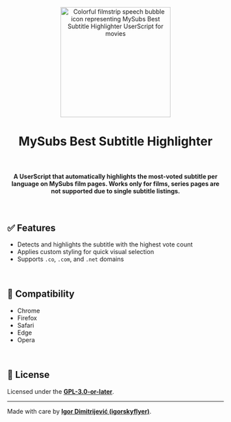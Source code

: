 <div align="center">
  <img src="https://raw.githubusercontent.com/igorskyflyer/userscript-mysubs-best-subtitle-highlighter/main/media/mysubs-best-subtitle-highlighter.png" alt="Colorful filmstrip speech bubble icon representing MySubs Best Subtitle Highlighter UserScript for movies" width="256" height="256">
  <h1>MySubs Best Subtitle Highlighter</h1>
</div>

<br>

<h4 align="center">
  A UserScript that automatically highlights the most-voted subtitle per language on MySubs film pages.
  Works only for films, series pages are not supported due to single subtitle listings.
</h4>

<br>

## ✅ Features
- Detects and highlights the subtitle with the highest vote count
- Applies custom styling for quick visual selection
- Supports `.co`, `.com`, and `.net` domains

<br>

## 🧩 Compatibility
- Chrome
- Firefox
- Safari
- Edge
- Opera

<br>

## 📜 License
Licensed under the [**GPL-3.0-or-later**](https://github.com/igorskyflyer/userscript-mysubs-best-subtitle-highlighter/blob/main/LICENSE).

---

Made with care by [**Igor Dimitrijević (igorskyflyer)**](https://github.com/igorskyflyer).
